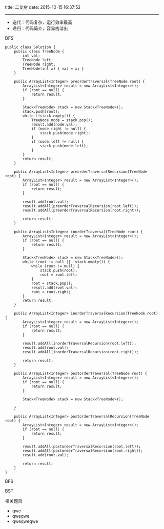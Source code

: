 title: 二叉树
date: 2015-10-15 16:37:52

---
- 迭代：代码复杂，运行效率最高
- 递归：代码简介，容易栈溢出

<!-- more -->

DFS


	public class Solution {
		public class TreeNode {
			int val;
			TreeNode left;
			TreeNode right;
			TreeNode(int x) { val = x; }
		}
		
		public ArrayList<Integer> preorderTraversal(TreeNode root) {
			ArrayList<Integer> result = new ArrayList<Integer>();
			if (root == null) {
				return result;
			}
			
			Stack<TreeNode> stack = new Stack<TreeNode>();
			stack.push(root);
			while (!stack.empty()) {
				TreeNode node = stack.pop();
				result.add(node.val);
				if (node.right != null) {
					stack.push(node.right);
				}
				if (node.left != null) {
					stack.push(node.left);
				}
			}
			return result;
		}
		
		public ArrayList<Integer> preorderTraversalRecursion(TreeNode root) {
			ArrayList<Integer> result = new ArrayList<Integer>();
			if (root == null) {
				return result;
			}
			
			result.add(root.val);
			result.addAll(preorderTraversalRecursion(root.left));
			result.addAll(preorderTraversalRecursion(root.right));
			
			return result;
		}
		
		public ArrayList<Integer> inorderTraversal(TreeNode root) {
			ArrayList<Integer> result = new ArrayList<Integer>();
			if (root == null) {
				return result;
			}
			
			Stack<TreeNode> stack = new Stack<TreeNode>();
			while (root != null || !stack.empty()) {
				while (root != null) {
					stack.push(root);
					root = root.left;
				}
				root = stack.pop();
				result.add(root.val);
				root = root.right;
			}
			return result;
		}
		
		public ArrayList<Integer> inorderTraversalRecursion(TreeNode root) {
			ArrayList<Integer> result = new ArrayList<Integer>();
			if (root == null) {
				return result;
			}
			
			result.addAll(inorderTraversalRecursion(root.left));
			result.add(root.val);
			result.addAll(inorderTraversalRecursion(root.right));
			
			return result;
		}
		
		public ArrayList<Integer> postorderTraversal(TreeNode root) {
			ArrayList<Integer> result = new ArrayList<Integer>();
			if (root == null) {
				return result;
			}
			
			Stack<TreeNode> stack = new Stack<TreeNode>();
			
		}
		
		public ArrayList<Integer> postorderTraversalRecursion(TreeNode root) {
			ArrayList<Integer> result = new ArrayList<Integer>();
			if (root == null) {
				return result;
			}
			
			result.addAll(postorderTraversalRecursion(root.left));
			result.addAll(postorderTraversalRecursion(root.right));
			result.add(root.val);
			
			return result;
		}
	}

BFS

BST

相关题目

- qwe
- qweqwe
- qweqweqwe